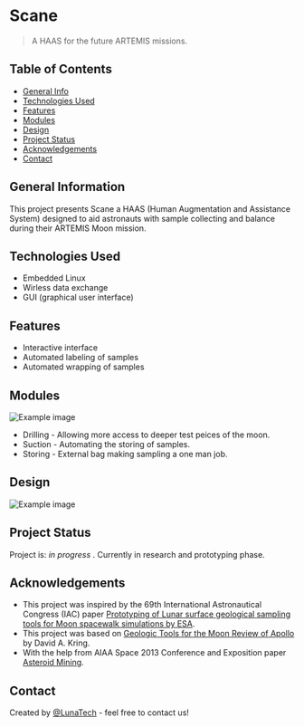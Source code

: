 # Scane
> A HAAS for the future ARTEMIS missions.

## Table of Contents
* [General Info](#general-information)
* [Technologies Used](#technologies-used)
* [Features](#features)
* [Modules](#modules)
* [Design](#design)
* [Project Status](#project-status)
* [Acknowledgements](#acknowledgements)
* [Contact](#contact)



## General Information
This project presents Scane a HAAS (Human Augmentation and  Assistance System) designed to aid astronauts with sample collecting and balance during their ARTEMIS Moon mission.


## Technologies Used
 - Embedded Linux
 - Wirless data exchange
 - GUI (graphical user interface)


## Features

- Interactive interface
- Automated labeling of samples
- Automated wrapping of samples

## Modules
![Example image](./img/image.png)
- Drilling - Allowing more access to deeper test peices of the moon.
- Suction - Automating the storing of samples.
- Storing - External bag making sampling a one man job.

## Design
![Example image](./img/image.png)


## Project Status
Project is: _in progress_ . Currently in research and prototyping phase.


## Acknowledgements

- This project was inspired by the 69th International Astronautical Congress (IAC) paper [Prototyping of Lunar surface geological sampling tools for Moon spacewalk simulations by ESA](https://www.researchgate.net/publication/328654914).
- This project was based on [Geologic Tools for the Moon
Review of Apollo](https://www.lpi.usra.edu/science/kring/lunar_exploration/geologicTools.pdf) by David A. Kring.
- With the help from AIAA Space 2013 Conference and Exposition paper [Asteroid Mining](https://www.researchgate.net/publication/282980645).


## Contact
Created by [@LunaTech](https://github.com/AmineRomdhane) - feel free to contact us!
